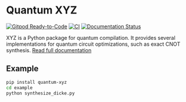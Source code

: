 Quantum XYZ
===========

<!-- [![DOI](https://zenodo.org/badge/598144740.svg)](https://zenodo.org/badge/latestdoi/598144740) -->
[![Gitpod Ready-to-Code](https://img.shields.io/badge/Gitpod-Ready--to--Code-blue?logo=gitpod)](https://gitpod.io/#https://github.com/Nozidoali/quantum-xyz.git)
[![CI](https://github.com/Nozidoali/quantum-xyz/actions/workflows/ci.yml/badge.svg)](https://github.com/Nozidoali/quantum-xyz/actions/workflows/ci.yml)
[![Documentation Status](https://readthedocs.org/projects/quantum-xyz/badge/?version=latest)](https://quantum-xyz.readthedocs.io/en/latest/?badge=latest)



XYZ is a Python package for quantum compilation. It provides several implementations for quantum circuit optimizations, such as exact CNOT synthesis. [Read full documentation](https://quantum-xyz.readthedocs.io/en/latest/)

## Example

```sh
pip install quantum-xyz
cd example
python synthesize_dicke.py
```

